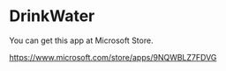 # DrinkWater

You can get this app at Microsoft Store.

https://www.microsoft.com/store/apps/9NQWBLZ7FDVG
